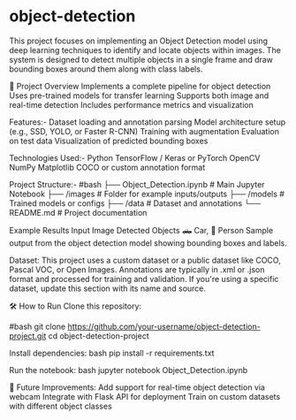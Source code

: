 # object-detection
This project focuses on implementing an Object Detection model using deep learning techniques to identify and locate objects within images. The system is designed to detect multiple objects in a single frame and draw bounding boxes around them along with class labels.

🧾 Project Overview Implements a complete pipeline for object detection Uses pre-trained models for transfer learning Supports both image and real-time detection Includes performance metrics and visualization

Features:- Dataset loading and annotation parsing Model architecture setup (e.g., SSD, YOLO, or Faster R-CNN) Training with augmentation Evaluation on test data Visualization of predicted bounding boxes

Technologies Used:- Python TensorFlow / Keras or PyTorch OpenCV NumPy Matplotlib COCO or custom annotation format

Project Structure:- #bash ├── Object_Detection.ipynb # Main Jupyter Notebook ├── /images # Folder for example inputs/outputs ├── /models # Trained models or configs ├── /data # Dataset and annotations └── README.md # Project documentation

Example Results Input Image Detected Objects 🛻 Car, 🧍 Person Sample output from the object detection model showing bounding boxes and labels.

Dataset: This project uses a custom dataset or a public dataset like COCO, Pascal VOC, or Open Images. Annotations are typically in .xml or .json format and processed for training and validation. If you're using a specific dataset, update this section with its name and source.

🛠️ How to Run Clone this repository:

#bash git clone https://github.com/your-username/object-detection-project.git cd object-detection-project

Install dependencies: bash pip install -r requirements.txt

Run the notebook: bash jupyter notebook Object_Detection.ipynb

📌 Future Improvements: Add support for real-time object detection via webcam Integrate with Flask API for deployment Train on custom datasets with different object classes

